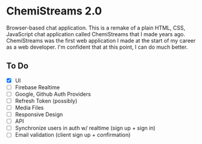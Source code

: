# ChemiStreams 2.0
Browser-based chat application. This is a remake of a plain HTML, CSS, JavaScript chat application called ChemiStreams that I made years ago. ChemiStreams was the first web application I made at the start of my career as a web developer. I'm confident that at this point, I can do much better.

## To Do
- [x] UI
- [ ] Firebase Realtime
- [ ] Google, Github Auth Providers
- [ ] Refresh Token (possibly)
- [ ] Media Files
- [ ] Responsive Design
- [ ] API
- [ ] Synchronize users in auth w/ realtime (sign up + sign in)
- [ ] Email validation (client sign up + confirmation)

